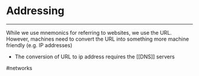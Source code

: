 # Addressing
---
While we use mnemonics for referring to websites, we use the URL. However, machines need to convert the URL into something more machine friendly (e.g. IP addresses)

- The conversion of URL to ip address requires the [[DNS]] servers

#networks 